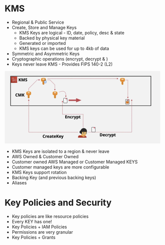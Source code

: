 # KMS
- Regional & Public Service
- Create, Store and Manage Keys
	- KMS Keys are logical - ID, date, policy, desc & state
	- Backed by physical key material
	- Generated or imported
	- KMS keys can be used for up to 4kb of data
- Symmetric and Asymmetric Keys
- Cryptographic operations (encrypt, decrypt & )
- Keys never leave KMS - Provides FIPS 140-2 (L2)

![](AWS/Cloud%20Solutions%20Architect/Personal%20Notes/attachments/Pasted%20image%2020240323225843.png)

- KMS Keys are isolated to a region & never leave
- AWS Owned & Customer Owned
- Customer owned AWS Managed or Customer Managed KEYS
- Customer managed keys are more configurable 
- KMS Keys support rotation
- Backing Key (and previous backing keys)
- Aliases

# Key Policies and Security
- Key policies are like resource policies 
- Every KEY has one!
- Key Policies + IAM Policies 
- Permissions are very granular
- Key Policies + Grants
